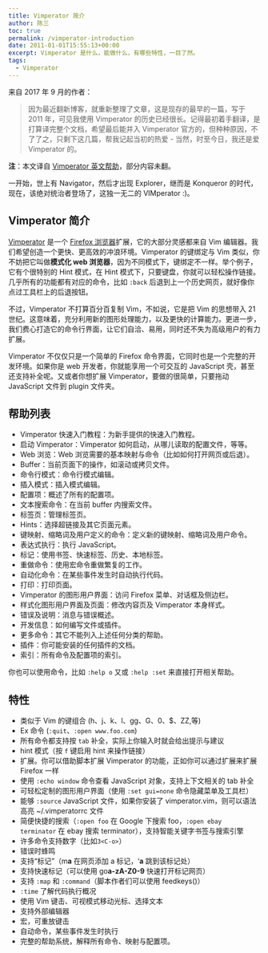 ```yaml
---
title: Vimperator 简介
author: 陈三
toc: true
permalink: /vimperator-introduction
date: 2011-01-01T15:55:13+00:00
excerpt: Vimperator 是什么，能做什么，有哪些特性，一目了然。
tags:
  - Vimperator
---
```


来自 2017 年 9 月的作者：

> 因为最近翻新博客，就重新整理了文章，这是现存的最早的一篇，写于 2011 年，可见我使用 Vimperator 的历史已经很长。记得最初着手翻译，是打算译完整个文档，希望最后能并入 Vimperator 官方的，但种种原因，不了了之，只剩下这几篇，帮我记起当初的热爱 - 当然，时至今日，我还是爱 Vimperator 的。

**注**：本文译自 [Vimperator 英文帮助](https://github.com/vimperator/vimperator-labs/blob/master/vimperator/locale/en-US/intro.xml)，部分内容未翻。

一开始，世上有 Navigator，然后才出现 Explorer，继而是 Konqueror 的时代，现在，该绝对统治者登场了，这独一无二的 VIMperator :)。

## Vimperator 简介

[Vimperator](http://vimperator.org/) 是一个 [Firefox 浏览器](http://www.mozilla.com/firefox/)扩展，它的大部分灵感都来自 Vim 编辑器。我们希望创造一个更快、更高效的冲浪环境。Vimperator 的键绑定与 Vim 类似，你不妨把它叫做**模式化 web 浏览器**，因为不同模式下，键绑定不一样。举个例子，它有个很特别的 Hint 模式，在 Hint 模式下，只要键盘，你就可以轻松操作链接。几乎所有的功能都有对应的命令，比如 `:back` 后退到上一个历史网页，就好像你点过工具栏上的后退按钮。

不过，Vimperator 不打算百分百复制 Vim，不如说，它是把 Vim 的思想带入 21 世纪。这意味着，充分利用新的图形处理能力，以及更快的计算能力。更进一步，我们费心打造它的命令行界面，让它们自洽、易用，同时还不失为高级用户的有力扩展。

Vimperator 不仅仅只是一个简单的 Firefox 命令界面，它同时也是一个完整的开发环境。如果你是 web 开发者，你就能享用一个可交互的 JavaScript 壳，甚至还支持补全呢。又或者你想扩展 Vimperator，要做的很简单，只要拖动 JavaScript 文件到 plugin 文件夹。

## 帮助列表

- Vimperator 快速入门教程：为新手提供的快速入门教程。
- 启动 Vimperator：Vimperator 如何启动，从哪儿读取的配置文件，等等。
- Web 浏览：Web 浏览需要的基本映射与命令（比如如何打开网页或后退）。
- Buffer：当前页面下的操作，如滚动或拷贝文件。
- 命令行模式：命令行模式编辑。
- 插入模式：插入模式编辑。
- 配置项：概述了所有的配置项。
- 文本搜索命令：在当前 buffer 内搜索文件。
- 标签页：管理标签页。
- Hints：选择超链接及其它页面元素。
- 键映射、缩略词及用户定义的命令：定义新的键映射、缩略词及用户命令。
- 表达式执行：执行 JavaScript。
- 标记：使用书签、快速标签、历史、本地标签。
- 重做命令：使用宏命令重做繁复的工作。
- 自动化命令：在某些事件发生时自动执行代码。
- 打印：打印页面。
- Vimperator 的图形用户界面：访问 Firefox 菜单、对话框及侧边栏。
- 样式化图形用户界面及页面：修改内容页及 Vimperator 本身样式。
- 错误及说明：消息与错误概述。
- 开发信息：如何编写文件或插件。
- 更多命令：其它不能列入上述任何分类的帮助。
- 插件：你可能安装的任何插件的文档。
- 索引：所有命令及配置项的索引。

你也可以使用命令，比如 `:help o` 又或 `:help :set` 来直接打开相关帮助。

## 特性

- 类似于 Vim 的键组合 (h、j、k、l、gg、G、0、$、ZZ,等)
- Ex 命令 (`:quit`、`:open www.foo.com`)
- 所有命令都支持按 `tab` 补全，实际上你输入时就会给出提示与建议
- hint 模式（按 `f` 键启用 hint 来操作链接）
- 扩展。你可以借助脚本扩展 Vimperator 的功能，正如你可以通过扩展来扩展 Firefox 一样
- 使用 `:echo window` 命令查看 JavaScript 对象，支持上下文相关的 tab 补全
- 可轻松定制的图形用户界面（使用 `:set gui=none` 命令隐藏菜单及工具栏）
- 能够 `:source` JavaScript 文件，如果你安装了 vimperator.vim，则可以语法高亮 ~/.vimperatorrc 文件
- 简便快捷的搜索（`:open foo` 在 Google 下搜索 foo，`:open ebay terminator` 在 ebay 搜索 terminator），支持智能关键字书签与搜索引擎
- 许多命令支持数字（比如`3<C-o>`）
- 错误时蜂鸣
- 支持“标记”（m**a** 在网页添加 a 标记，&#8216;**a** 跳到该标记处）
- 支持快速标记（可以使用 go**a-zA-Z0-9** 快速打开标记网页）
- 支持 `:map` 和 `:command`（脚本作者们可以使用 feedkeys()）
- `:time` 了解代码执行概况
- 使用 Vim 键击、可视模式移动光标、选择文本
- 支持外部编辑器
- 宏，可重放键击
- 自动命令，某些事件发生时执行
- 完整的帮助系统，解释所有命令、映射与配置项。